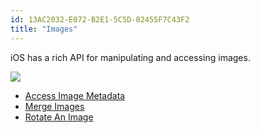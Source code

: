 ```yaml
---
id: 13AC2032-E072-B2E1-5C5D-82455F7C43F2
title: "Images"
---
```


iOS has a rich API for manipulating and accessing images.

 [ ![](Images/MergedImage.png)](Images/MergedImage.png)

-   [Access Image Metadata](/recipes/ios/media/images/access_image_metadata)
-  [Merge Images](/recipes/ios/media/images/merge_images)
-   [Rotate An Image](/recipes/ios/media/images/rotate_an_image)

